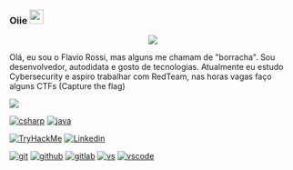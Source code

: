 ### Oiie <img src="https://media.giphy.com/media/hvRJCLFzcasrR4ia7z/giphy.gif" width="25px">

<p align="center">
    <a href="https://git.io/typing-svg">
        <img src="https://readme-typing-svg.herokuapp.com?font=&color=F800FF&size=20&center=true&vCenter=true&width=520&height=30&lines=Flavio+Rossi,+vulgo+b0rr4ch4%7C;%F0%9F%92%BB+Desenvolvedor+C%23+e+Java+%F0%9F%92%BB%7C;%F0%9F%94%B4+Aspirante+de+RedTeam+%F0%9F%92%80%7C;%F0%9F%92%80%F0%9F%92%80+Ethical+Hacking+%F0%9F%92%80%F0%9F%92%80%7C;......................."></img>
    </a>
</p>

Olá, eu sou o Flavio Rossi, mas alguns me chamam de "borracha". Sou desenvolvedor, autodidata e gosto de tecnologias. Atualmente eu estudo Cybersecurity e aspiro trabalhar com RedTeam, nas horas vagas faço alguns CTFs (Capture the flag)

[![](https://visitor-badge.glitch.me/badge?page_id=rossifw)](#)

[![csharp](https://img.shields.io/badge/-.NET-512BD4?logo=csharp)](#)
[![java](https://img.shields.io/badge/-Java-007396?logo=java&logoColor=red)](#)

[![TryHackMe](https://img.shields.io/badge/-TryHackMe-black?logo=tryhackme)](https://tryhackme.com/p/rossifw)
[![Linkedin](https://img.shields.io/badge/-LinkedIn-0A66C2?logo=linkedin)](https://www.linkedin.com/in/rossifw/)

[![git](https://img.shields.io/badge/-git-F05032?logo=git&logoColor=white)](#)
[![github](https://img.shields.io/badge/-GitHub-181717?logo=github)](#)
[![gitlab](https://img.shields.io/badge/-GitLab-white?logo=gitlab)](#)
[![vs](https://img.shields.io/badge/-Visual%20Studio-5C2D91?logo=visualstudio)](#)
[![vscode](https://img.shields.io/badge/-Visual%20Studio%20Code-007ACC?logo=visualstudiocode)](#)

